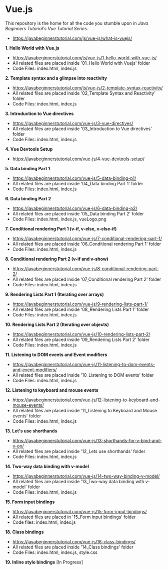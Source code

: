 # Vue.js

This repository is the home for all the code you stumble upon in *Java Beginners Tutorial's Vue Tutorial Series*.
- https://javabeginnerstutorial.com/js/vue-js/what-is-vuejs/

**1. Hello World with Vue.js**
- https://javabeginnerstutorial.com/js/vue-js/1-hello-world-with-vue-js/
- All related files are placed inside '01_Hello World with Vuejs' folder
- Code Files: index.html, index.js

**2. Template syntax and a glimpse into reactivity**
- https://javabeginnerstutorial.com/js/vue-js/2-template-syntax-reactivity/
- All related files are placed inside '02_Template Syntax and Reactivity' folder
- Code Files: index.html, index.js

**3. Introduction to Vue directives**
- https://javabeginnerstutorial.com/vue-js/3-vue-directives/
- All related files are placed inside '03_Introduction to Vue directives' folder
- Code Files: index.html, index.js

**4. Vue Devtools Setup**
- https://javabeginnerstutorial.com/vue-js/4-vue-devtools-setup/

**5. Data binding Part 1**
- https://javabeginnerstutorial.com/vue-js/5-data-binding-p1/
- All related files are placed inside '04_Data binding Part 1' folder
- Code Files: index.html, index.js

**6. Data binding Part 2**
- https://javabeginnerstutorial.com/vue-js/6-data-binding-p2/
- All related files are placed inside '05_Data binding Part 2' folder
- Code Files: index.html, index.js, vueLogo.png

**7. Conditional rendering Part 1 (v-if, v-else, v-else-if)**
- https://javabeginnerstutorial.com/vue-js/7-conditional-rendering-part-1/
- All related files are placed inside '06_Conditional rendering Part 1' folder
- Code Files: index.html, index.js

**8. Conditional rendering Part 2 (v-if and v-show)**
- https://javabeginnerstutorial.com/vue-js/8-conditional-rendering-part-2/
- All related files are placed inside '07_Conditional rendering Part 2' folder
- Code Files: index.html, index.js

**9. Rendering Lists Part 1 (Iterating over arrays)** 
- https://javabeginnerstutorial.com/vue-js/9-rendering-lists-part-1/
- All related files are placed inside '08_Rendering Lists Part 1' folder
- Code Files: index.html, index.js

**10. Rendering Lists Part 2 (Iterating over objects)** 
- https://javabeginnerstutorial.com/vue-js/10-rendering-lists-part-2/
- All related files are placed inside '09_Rendering Lists Part 2' folder
- Code Files: index.html, index.js

**11. Listening to DOM events and Event modifiers**
- https://javabeginnerstutorial.com/vue-js/11-listening-to-dom-events-and-event-modifiers/
- All related files are placed inside '10_Listening to DOM events' folder
- Code Files: index.html, index.js

**12. Listening to keyboard and mouse events** 
- https://javabeginnerstutorial.com/vue-js/12-listening-to-keyboard-and-mouse-events/
- All related files are placed inside '11_Listening to Keyboard and Mouse events' folder
- Code Files: index.html, index.js

**13. Let's use shorthands**
- https://javabeginnerstutorial.com/vue-js/13-shorthands-for-v-bind-and-v-on/
- All related files are placed inside '12_Lets use shorthands' folder
- Code Files: index.html, index.js

**14. Two-way data binding with v-model**
- https://javabeginnerstutorial.com/vue-js/14-two-way-binding-v-model/
- All related files are placed inside '13_Two-way data binding with v-model' folder
- Code Files: index.html, index.js

**15. Form input bindings**
- https://javabeginnerstutorial.com/vue-js/15-form-input-bindings/
- All related files are placed in '15_Form input bindings' folder
- Code files: index.html, index.js

**18. Class bindings**
- https://javabeginnerstutorial.com/vue-js/18-class-bindings/
-  All related files are placed inside '14_Class bindings' folder
- Code Files: index.html, index.js, style.css

**19. Inline style bindings** [In Progress]